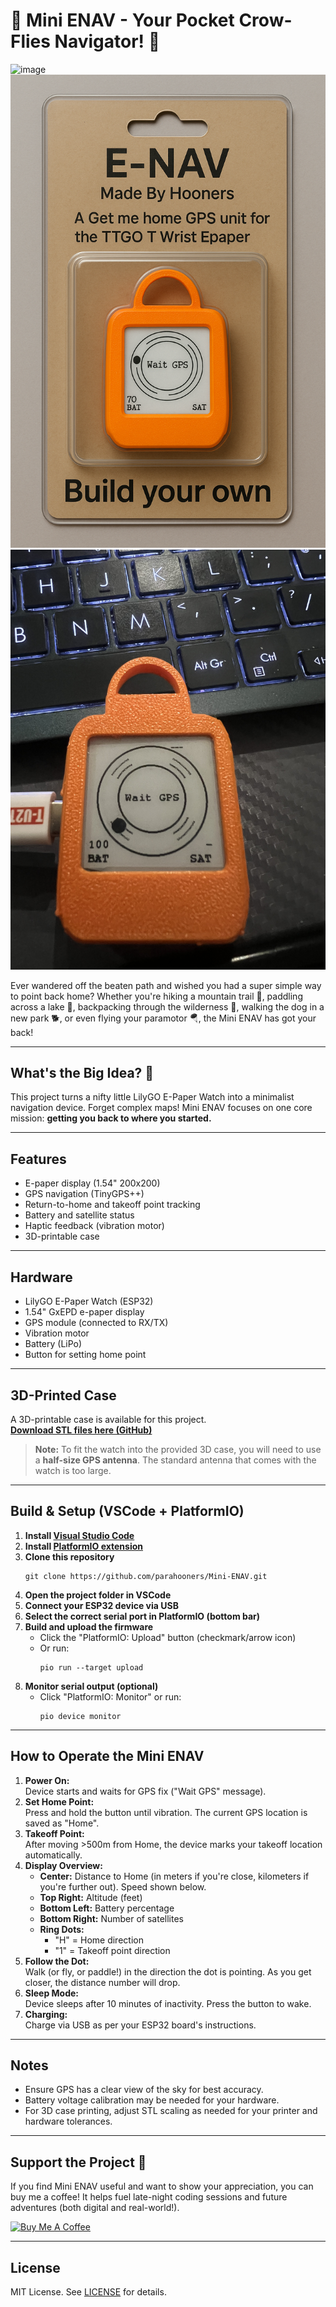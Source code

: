 # 🧭 Mini ENAV - Your Pocket Crow-Flies Navigator! 🧭

![image](https://github.com/Matt-Builder/Mini-ENAV/assets/101741817/9301517d-9378-428d-864c-731024342442)
![Mini ENAV Display](https://github.com/parahooners/Mini-ENAV/blob/main/include/Photos/image0.png?raw=true)
![Mini ENAV Watch](https://github.com/parahooners/Mini-ENAV/blob/main/include/Photos/image1.jpeg?raw=true)

Ever wandered off the beaten path and wished you had a super simple way to point back home? Whether you're hiking a mountain trail 🌲, paddling across a lake 🛶, backpacking through the wilderness 🎒, walking the dog in a new park 🐕, or even flying your paramotor 🪂, the Mini ENAV has got your back!

---

## What's the Big Idea? 🤔

This project turns a nifty little LilyGO E-Paper Watch into a minimalist navigation device. Forget complex maps! Mini ENAV focuses on one core mission: **getting you back to where you started.**

---

## Features

- E-paper display (1.54" 200x200)
- GPS navigation (TinyGPS++)
- Return-to-home and takeoff point tracking
- Battery and satellite status
- Haptic feedback (vibration motor)
- 3D-printable case

---

## Hardware

- LilyGO E-Paper Watch (ESP32)
- 1.54" GxEPD e-paper display
- GPS module (connected to RX/TX)
- Vibration motor
- Battery (LiPo)
- Button for setting home point

---

## 3D-Printed Case

A 3D-printable case is available for this project.  
**[Download STL files here (GitHub)](https://github.com/parahooners/Mini-ENAV/tree/main/include/STL%20files%20for%20case)**

> **Note:** To fit the watch into the provided 3D case, you will need to use a **half-size GPS antenna**. The standard antenna that comes with the watch is too large.

---

## Build & Setup (VSCode + PlatformIO)

1. **Install [Visual Studio Code](https://code.visualstudio.com/)**
2. **Install [PlatformIO extension](https://platformio.org/install/ide?install=vscode)**
3. **Clone this repository**
   ```
   git clone https://github.com/parahooners/Mini-ENAV.git
   ```
4. **Open the project folder in VSCode**
5. **Connect your ESP32 device via USB**
6. **Select the correct serial port in PlatformIO (bottom bar)**
7. **Build and upload the firmware**
   - Click the "PlatformIO: Upload" button (checkmark/arrow icon)
   - Or run:
     ```
     pio run --target upload
     ```
8. **Monitor serial output (optional)**
   - Click "PlatformIO: Monitor" or run:
     ```
     pio device monitor
     ```

---

## How to Operate the Mini ENAV

1. **Power On:**  
   Device starts and waits for GPS fix ("Wait GPS" message).
2. **Set Home Point:**  
   Press and hold the button until vibration. The current GPS location is saved as "Home".
3. **Takeoff Point:**  
   After moving >500m from Home, the device marks your takeoff location automatically.
4. **Display Overview:**
   - **Center:** Distance to Home (in meters if you're close, kilometers if you're further out). Speed shown below.
   - **Top Right:** Altitude (feet)
   - **Bottom Left:** Battery percentage
   - **Bottom Right:** Number of satellites
   - **Ring Dots:**  
     - "H" = Home direction  
     - "1" = Takeoff point direction
5. **Follow the Dot:**  
   Walk (or fly, or paddle!) in the direction the dot is pointing. As you get closer, the distance number will drop.
6. **Sleep Mode:**  
   Device sleeps after 10 minutes of inactivity. Press the button to wake.
7. **Charging:**  
   Charge via USB as per your ESP32 board's instructions.

---

## Notes

- Ensure GPS has a clear view of the sky for best accuracy.
- Battery voltage calibration may be needed for your hardware.
- For 3D case printing, adjust STL scaling as needed for your printer and hardware tolerances.

---

## Support the Project 🙏

If you find Mini ENAV useful and want to show your appreciation, you can buy me a coffee! It helps fuel late-night coding sessions and future adventures (both digital and real-world!).

<a href="https://buymeacoffee.com/hooners" target="_blank"><img src="https://cdn.buymeacoffee.com/buttons/v2/default-yellow.png" alt="Buy Me A Coffee" style="height: 60px !important;width: 217px !important;" ></a>

---

## License

MIT License. See [LICENSE](./LICENSE) for details.
